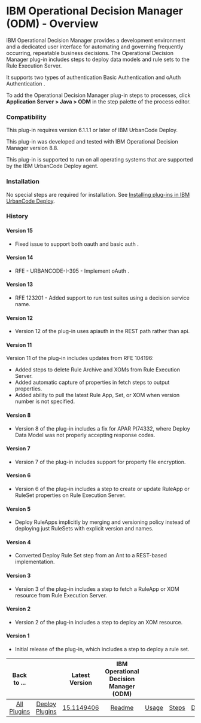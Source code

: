 
# IBM Operational Decision Manager (ODM) - Overview


IBM Operational Decision Manager provides a development environment and a dedicated user interface for automating and governing frequently occurring, repeatable business decisions. The Operational Decision Manager plug-in includes steps to deploy data models and rule sets to the Rule Execution Server.

It supports two types of authentication Basic Authentication and oAuth Authentication .

To add the Operational Decision Manager plug-in steps to processes, click **Application Server > Java > ODM** in the step palette of the process editor.

### Compatibility

This plug-in requires version 6.1.1.1 or later of IBM UrbanCode Deploy.

This plug-in was developed and tested with IBM Operational Decision Manager version 8.8.

This plug-in is supported to run on all operating systems that are supported by the IBM UrbanCode Deploy agent.

### Installation

No special steps are required for installation. See [Installing plug-ins in IBM UrbanCode Deploy](https://community.ibm.com/community/user/wasdevops/blogs/laurel-dickson-bull1/2022/06/13/install-plugins "Installing plug-ins in IBM UrbanCode Deploy").

### History

#### Version 15

* Fixed issue to support both oauth and basic auth .

#### Version 14

* RFE - URBANCODE-I-395 - Implement oAuth .

#### Version 13

* RFE 123201 - Added support to run test suites using a decision service name.

#### Version 12

* Version 12 of the plug-in uses apiauth in the REST path rather than api.

#### Version 11

Version 11 of the plug-in includes updates from RFE 104196:

* Added steps to delete Rule Archive and XOMs from Rule Execution Server.
* Added automatic capture of properties in fetch steps to output properties.
* Added ability to pull the latest Rule App, Set, or XOM when version number is not specified.

#### Version 8

* Version 8 of the plug-in includes a fix for APAR PI74332, where Deploy Data Model was not properly accepting response codes.

#### Version 7

* Version 7 of the plug-in includes support for property file encryption.

#### Version 6

* Version 6 of the plug-in includes a step to create or update RuleApp or RuleSet properties on Rule Execution Server.

#### Version 5

* Deploy RuleApps implicitly by merging and versioning policy instead of deploying just RuleSets with explicit version and names.

#### Version 4

* Converted Deploy Rule Set step from an Ant to a REST-based implementation.

#### Version 3

* Version 3 of the plug-in includes a step to fetch a RuleApp or XOM resource from Rule Execution Server.

#### Version 2

* Version 2 of the plug-in includes a step to deploy an XOM resource.

#### Version 1

* Initial release of the plug-in, which includes a step to deploy a rule set.

|Back to ...||Latest Version|IBM Operational Decision Manager (ODM) ||||
| :---: | :---: | :---: | :---: | :---: | :---: | :---: |
|[All Plugins](../../index.md)|[Deploy Plugins](../README.md)|[15.1149406](https://raw.githubusercontent.com/UrbanCode/IBM-UCD-PLUGINS/main/files/ibm-odm/ucd-ibm-odm-15.1149406.zip)|[Readme](README.md)|[Usage](usage.md)|[Steps](steps.md)|[Downloads](downloads.md)|
